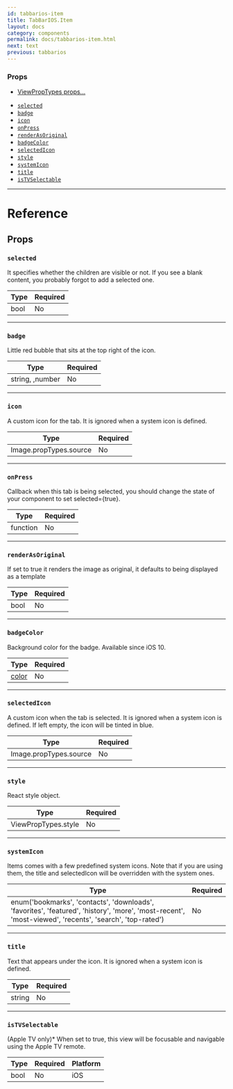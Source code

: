 ```yaml
---
id: tabbarios-item
title: TabBarIOS.Item
layout: docs
category: components
permalink: docs/tabbarios-item.html
next: text
previous: tabbarios
---
```

### Props

* [ViewPropTypes props...](docs/viewproptypes.html#props)
- [`selected`](docs/tabbarios-item.html#selected)
- [`badge`](docs/tabbarios-item.html#badge)
- [`icon`](docs/tabbarios-item.html#icon)
- [`onPress`](docs/tabbarios-item.html#onpress)
- [`renderAsOriginal`](docs/tabbarios-item.html#renderasoriginal)
- [`badgeColor`](docs/tabbarios-item.html#badgecolor)
- [`selectedIcon`](docs/tabbarios-item.html#selectedicon)
- [`style`](docs/tabbarios-item.html#style)
- [`systemIcon`](docs/tabbarios-item.html#systemicon)
- [`title`](docs/tabbarios-item.html#title)
- [`isTVSelectable`](docs/tabbarios-item.html#istvselectable)






---

# Reference

## Props

### `selected`

It specifies whether the children are visible or not. If you see a
blank content, you probably forgot to add a selected one.

| Type | Required |
| - | - |
| bool | No |




---

### `badge`

Little red bubble that sits at the top right of the icon.

| Type | Required |
| - | - |
| string, ,number | No |




---

### `icon`

A custom icon for the tab. It is ignored when a system icon is defined.

| Type | Required |
| - | - |
| Image.propTypes.source | No |




---

### `onPress`

Callback when this tab is being selected, you should change the state of your
component to set selected={true}.

| Type | Required |
| - | - |
| function | No |




---

### `renderAsOriginal`

If set to true it renders the image as original,
it defaults to being displayed as a template

| Type | Required |
| - | - |
| bool | No |




---

### `badgeColor`

Background color for the badge. Available since iOS 10.

| Type | Required |
| - | - |
| [color](docs/colors.html) | No |




---

### `selectedIcon`

A custom icon when the tab is selected. It is ignored when a system
icon is defined. If left empty, the icon will be tinted in blue.

| Type | Required |
| - | - |
| Image.propTypes.source | No |




---

### `style`

React style object.

| Type | Required |
| - | - |
| ViewPropTypes.style | No |




---

### `systemIcon`

Items comes with a few predefined system icons. Note that if you are
using them, the title and selectedIcon will be overridden with the
system ones.

| Type | Required |
| - | - |
| enum('bookmarks', 'contacts', 'downloads', 'favorites', 'featured', 'history', 'more', 'most-recent', 'most-viewed', 'recents', 'search', 'top-rated') | No |




---

### `title`

Text that appears under the icon. It is ignored when a system icon
is defined.

| Type | Required |
| - | - |
| string | No |




---

### `isTVSelectable`

(Apple TV only)* When set to true, this view will be focusable
and navigable using the Apple TV remote.



| Type | Required | Platform |
| - | - | - |
| bool | No | iOS  |






